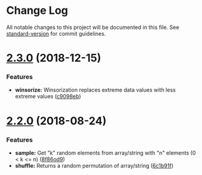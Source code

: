 # Change Log
All notable changes to this project will be documented in this file. See [standard-version](https://github.com/conventional-changelog/standard-version) for commit guidelines.

<a name="2.3.0"></a>
# [2.3.0](https://github.com/AlexeySKiselev/randomjs/compare/master@%7B1day%7D...master) (2018-12-15)

### Features

* **winsorize:** Winsorization replaces extreme data values with less extreme values ([c9098eb](https://github.com/AlexeySKiselev/randomjs/commit/c9098eb980776cbf7f8608e74434eda0555f5a4c))

<a name="2.2.0"></a>
# [2.2.0](https://github.com/AlexeySKiselev/randomjs/compare/969a2a5...e2143fc) (2018-08-24)

### Features

* **sample:** Get "k" random elements from array/string with "n" elements (0 < k <= n) ([8f86od9](https://github.com/AlexeySKiselev/randomjs/8f86od9))
* **shuffle:** Returns a random permutation of array/string ([6c1b91f](https://github.com/AlexeySKiselev/randomjs/6c1b91f))

